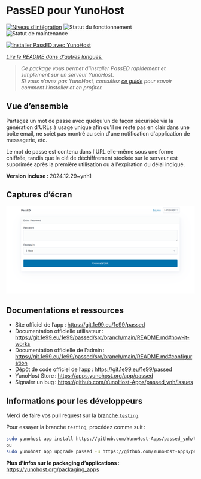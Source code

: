 <!--
Nota bene : ce README est automatiquement généré par <https://github.com/YunoHost/apps/tree/master/tools/readme_generator>
Il NE doit PAS être modifié à la main.
-->

# PassED pour YunoHost

[![Niveau d’intégration](https://apps.yunohost.org/badge/integration/passed)](https://ci-apps.yunohost.org/ci/apps/passed/)
![Statut du fonctionnement](https://apps.yunohost.org/badge/state/passed)
![Statut de maintenance](https://apps.yunohost.org/badge/maintained/passed)

[![Installer PassED avec YunoHost](https://install-app.yunohost.org/install-with-yunohost.svg)](https://install-app.yunohost.org/?app=passed)

*[Lire le README dans d'autres langues.](./ALL_README.md)*

> *Ce package vous permet d’installer PassED rapidement et simplement sur un serveur YunoHost.*  
> *Si vous n’avez pas YunoHost, consultez [ce guide](https://yunohost.org/install) pour savoir comment l’installer et en profiter.*

## Vue d’ensemble

Partagez un mot de passe avec quelqu'un de façon sécurisée via la génération d'URLs à usage unique afin qu'il ne reste pas en clair dans une boîte email, ne soiet pas montré au sein d'une notification d'application de messagerie, etc. 

Le mot de passe est contenu dans l'URL elle-même sous une forme chiffrée, tandis que la clé de déchiffrement stockée sur le serveur est supprimée après la première utilisation ou à l'expiration du délai indiqué.


**Version incluse :** 2024.12.29~ynh1

## Captures d’écran

![Capture d’écran de PassED](./doc/screenshots/passed_ynh.png)

## Documentations et ressources

- Site officiel de l’app : <https://git.1e99.eu/1e99/passed>
- Documentation officielle utilisateur : <https://git.1e99.eu/1e99/passed/src/branch/main/README.md#how-it-works>
- Documentation officielle de l’admin : <https://git.1e99.eu/1e99/passed/src/branch/main/README.md#configuration>
- Dépôt de code officiel de l’app : <https://git.1e99.eu/1e99/passed>
- YunoHost Store : <https://apps.yunohost.org/app/passed>
- Signaler un bug : <https://github.com/YunoHost-Apps/passed_ynh/issues>

## Informations pour les développeurs

Merci de faire vos pull request sur la [branche `testing`](https://github.com/YunoHost-Apps/passed_ynh/tree/testing).

Pour essayer la branche `testing`, procédez comme suit :

```bash
sudo yunohost app install https://github.com/YunoHost-Apps/passed_ynh/tree/testing --debug
ou
sudo yunohost app upgrade passed -u https://github.com/YunoHost-Apps/passed_ynh/tree/testing --debug
```

**Plus d’infos sur le packaging d’applications :** <https://yunohost.org/packaging_apps>
